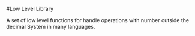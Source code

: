 #Low Level Library

A set of low level functions for handle operations with number outside the decimal System in many languages.

